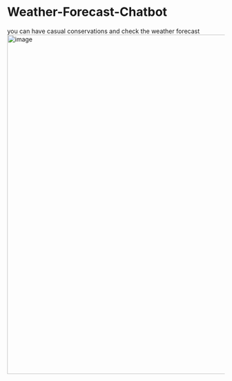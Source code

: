 # Weather-Forecast-Chatbot
you can have casual conservations and check the weather forecast
<img width="1023" height="788" alt="image" src="https://github.com/user-attachments/assets/af5a5705-22eb-4cfd-8f94-abf76c84e8b9" />
